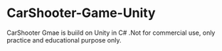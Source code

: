 # CarShooter-Game-Unity
CarShooter Gmae is buiild on Unity in C# .Not for commercial use, only practice and educational purpose only.
